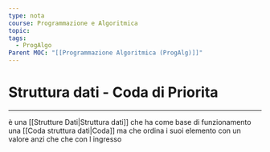 ```yaml
---
type: nota
course: Programmazione e Algoritmica
topic: 
tags:
  - ProgAlgo
Parent MOC: "[[Programmazione Algoritmica (ProgAlg)]]"
---
```

# Struttura dati - Coda di Priorita
---
è una [[Strutture Dati|Struttura dati]] che ha come base di funzionamento una [[Coda struttura dati|Coda]] ma che ordina i suoi elemento con un valore anzi che che con l ingresso